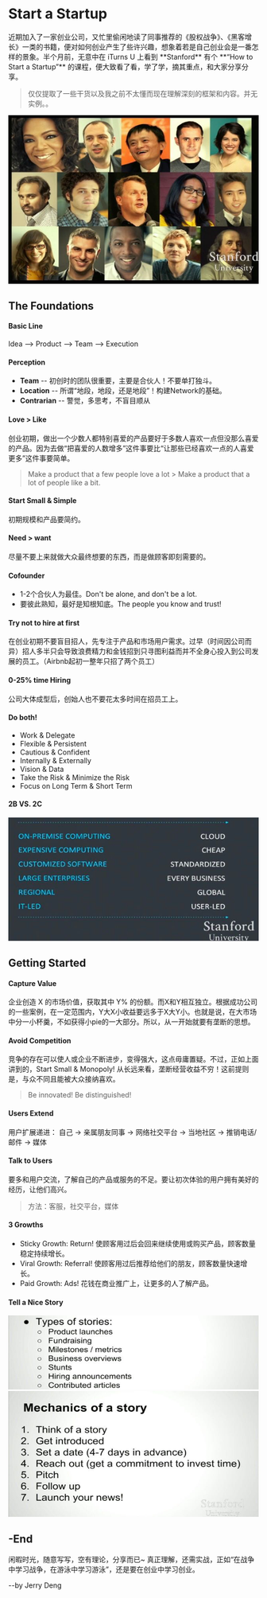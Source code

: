 # Start a Startup
<p>
近期加入了一家创业公司，又忙里偷闲地读了同事推荐的《股权战争》、《黑客增长》一类的书籍，便对如何创业产生了些许兴趣，想象着若是自己创业会是一番怎样的景象。半个月前，无意中在 iTurns U 上看到 **Stanford** 有个 **“How to Start a Startup”** 的课程，便大致看了看，学了学，摘其重点，和大家分享分享。
</p>

> 仅仅提取了一些干货以及我之前不太懂而现在理解深刻的框架和内容。并无实例。。

<img src="Startup1.jpeg"  alt="Stanford"  />

## The Foundations

#### Basic Line
Idea --> Product --> Team --> Execution

#### Perception
- **Team** -- 初创时的团队很重要，主要是合伙人！不要单打独斗。
- **Location** -- 所谓“地段，地段，还是地段”！构建Network的基础。
- **Contrarian** -- 警觉，多思考，不盲目顺从

#### Love > Like
创业初期，做出一个少数人都特别喜爱的产品要好于多数人喜欢一点但没那么喜爱的产品。因为去做“把喜爱的人数增多”这件事要比“让那些已经喜欢一点的人喜爱更多”这件事要简单。

>Make a product that a few people love a lot > Make a product that a lot of people like a bit.

#### Start Small & Simple
初期规模和产品要简约。

#### Need > want
尽量不要上来就做大众最终想要的东西，而是做顾客即刻需要的。

#### Cofounder
- 1-2个合伙人为最佳。Don't be alone, and don't be a lot.
- 要彼此熟知，最好是知根知底。The people you know and trust!

#### Try not to hire at first
在创业初期不要盲目招人，先专注于产品和市场用户需求。过早（时间因公司而异）招人多半只会导致浪费精力和金钱招到只寻图利益而并不全身心投入到公司发展的员工。（Airbnb起初一整年只招了两个员工）

#### 0-25% time Hiring
公司大体成型后，创始人也不要花太多时间在招员工上。

#### Do both!
- Work & Delegate
- Flexible & Persistent
- Cautious & Confident
- Internally & Externally
- Vision & Data
- Take the Risk & Minimize the Risk
- Focus on Long Term & Short Term

#### 2B VS. 2C
<img src="Startup2.jpeg"  alt="Stanford"  />


## Getting Started

#### Capture Value
企业创造 X 的市场价值，获取其中 Y% 的份额。而X和Y相互独立。根据成功公司的一些案例，在一定范围内，Y大X小收益要远多于X大Y小。也就是说，在大市场中分一小杯羹，不如获得小pie的一大部分。所以，从一开始就要有垄断的思想。

#### Avoid Competition
竞争的存在可以使人或企业不断进步，变得强大，这点毋庸置疑。不过，正如上面讲到的，Start Small & Monopoly! 从长远来看，垄断经营收益不穷！这前提则是，与众不同且能被大众接纳喜欢。
>Be innovated! Be distinguished!

#### Users Extend
用户扩展递进：
自己 -> 亲属朋友同事 -> 网络社交平台 -> 当地社区 -> 推销电话/邮件 -> 媒体

#### Talk to Users
要多和用户交流，了解自己的产品或服务的不足。要让初次体验的用户拥有美好的经历，让他们高兴。
>方法：客服，社交平台，媒体

#### 3 Growths
- Sticky Growth: Return! 使顾客用过后会回来继续使用或购买产品，顾客数量稳定持续增长。
- Viral Growth: Referral! 使顾客用过后推荐给他们的朋友，顾客数量快速增长。
- Paid Growth: Ads! 花钱在商业推广上，让更多的人了解产品。

#### Tell a Nice Story
<img src="Startup3.jpeg"  alt="Stanford"  />
<img src="Startup4.jpeg"  alt="Stanford"  />

## -End
闲暇时光，随意写写，空有理论，分享而已~ 真正理解，还需实战，正如“在战争中学习战争，在游泳中学习游泳”，还是要在创业中学习创业。

--by Jerry Deng
